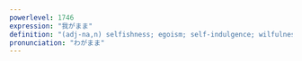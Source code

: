 ```yaml
---
powerlevel: 1746
expression: "我がまま"
definition: "(adj-na,n) selfishness; egoism; self-indulgence; wilfulness; willfulness; disobedience; whim; (P)"
pronunciation: "わがまま"
---
```

